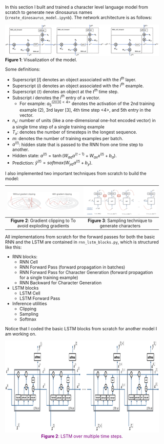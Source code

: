 In this section I built and trained a character level language model from scratch to generate new dinosaurus names (`create_dinosaurus_model.ipynb`). The network architecture is as follows:

![Figure 1](figures/rnn_forward.png)
**Figure 1**: Visualization of the model.

Some definitions:
* Superscript $[l]$ denotes an object associated with the $l^{th}$ layer. 
* Superscript $(i)$ denotes an object associated with the $i^{th}$ example. 
* Superscript $\langle t \rangle$ denotes an object at the $t^{th}$ time 
step. 
* Subscript $i$ denotes the $i^{th}$ entry of a vector.
    * For example: $a^{(2)[3]<4>}_5$ denotes the activation of the 2nd training example (2), 3rd layer [3], 4th time step <4>, and 5th entry in the vector.
* $n_x$: number of units (like a one-dimensional one-hot encoded vector) in a single time step of a single training example
* $T_{x}$: denotes the number of timesteps in the longest sequence.
* $m$: denotes the number of training examples per batch.
* $a^{\langle t \rangle}$: hidden state that is passed to the RNN from one time step to another.
* Hidden state: $a^{\langle t \rangle} = \tanh(W_{aa} a^{\langle t-1 \rangle} + W_{ax} x^{\langle t \rangle} + b_a)$.
* Prediction: $\hat{y}^{\langle t \rangle} = softmax(W_{ya} a^{\langle t \rangle} + b_y)$.

I also implemented two important techniques from scratch to build the model:

| ![Figure 2](figures/clip.png) | ![Figure3](figures/sampling.png) |
|:-----------------------------:|:----------------------------------:|
| **Figure 2**: Gradient clipping to To avoid exploding gradients | **Figure 3**: Sampling technique to generate characters |

All implementations from scratch for the forward passes for both the basic RNN and the LSTM are contained in `rnn_lstm_blocks.py`, which is structured like this:
- RNN blocks:
    - RNN Cell
    - RNN Forward Pass (forward propagation in batches)
    - RNN Forward Pass for Character Generation (forward propagation for a single training example)
    - RNN Backward for Character Generation
- LSTM blocks
    - LSTM Cell
    - LSTM Forward Pass
- Inference utilities
    - Clipping
    - Sampling
    - Softmax

Notice that I coded the basic LSTM blocks from scratch for another model I am working on.

<img src="figures/lstm_forward.png" style="width:500;height:300px;">
<caption><center><font color='purple'><b>Figure 2</b>: LSTM over multiple time steps. </center></caption>
